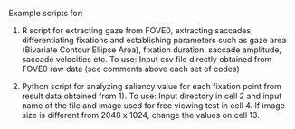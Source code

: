Example scripts for:

1) R script for extracting gaze from FOVE0, extracting saccades, differentiating fixations and establishing parameters such as gaze area (Bivariate Contour Ellipse Area), fixation duration, saccade amplitude, saccade velocities etc.
   To use: Input csv file directly obtained from FOVE0 raw data (see comments above each set of codes)

2) Python script for analyzing saliency value for each fixation point from result data obtained from 1).
   To use: Input directory in cell 2 and input name of the file and image used for free viewing test in cell 4. If image size is different from 2048 x 1024, change the values on cell 13.
